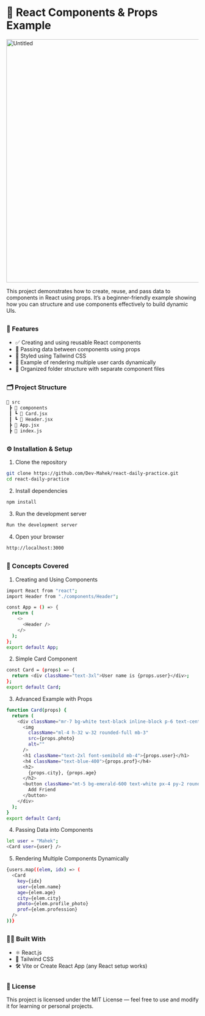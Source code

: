 # 🔰 React Components & Props Example

<img width="1813" height="636" alt="Untitled" src="https://github.com/user-attachments/assets/b5880c71-ccef-4706-a82c-213233b2fe06" />


<p>This project demonstrates how to create, reuse, and pass data to components in React using props. It’s a beginner-friendly 
example showing how you can structure and use components effectively to build dynamic UIs.</p>

##

<h3>🚀 Features</h3>

- ✅ Creating and using reusable React components
- 🔁 Passing data between components using props
- 🎨 Styled using Tailwind CSS
- 👤 Example of rendering multiple user cards dynamically
- 🧱 Organized folder structure with separate component files

##

<h3>🗂️ Project Structure</h3>

```bash
📁 src
 ┣ 📁 components
 ┃ ┗ 📄 Card.jsx
 ┃ ┗ 📄 Header.jsx
 ┣ 📄 App.jsx
 ┣ 📄 index.js
```

##    

<h3>⚙️ Installation & Setup</h3>

1. Clone the repository

```bash
git clone https://github.com/Dev-Mahek/react-daily-practice.git
cd react-daily-practice
```

2. Install dependencies

```bash
npm install
```

3. Run the development server

```bash
Run the development server
````

4. Open your browser

```bash
http://localhost:3000
```

##

<h3>🧠 Concepts Covered</h3>

1. Creating and Using Components

```bash
import React from "react";
import Header from "./components/Header";

const App = () => {
  return (
    <>
      <Header />
    </>
  );
};
export default App;
```

2. Simple Card Component

```bash
const Card = (props) => {
  return <div className="text-3xl">User name is {props.user}</div>;
};
export default Card;
```

3. Advanced Example with Props

```bash
function Card(props) {
  return (
    <div className="mr-7 bg-white text-black inline-block p-6 text-center rounded">
      <img
        className="ml-4 h-32 w-32 rounded-full mb-3"
        src={props.photo}
        alt=""
      />
      <h1 className="text-2xl font-semibold mb-4">{props.user}</h1>
      <h4 className="text-blue-400">{props.prof}</h4>
      <h2>
        {props.city}, {props.age}
      </h2>
      <button className="mt-5 bg-emerald-600 text-white px-4 py-2 rounded font-medium">
        Add Friend
      </button>
    </div>
  );
}
export default Card;
```

4. Passing Data into Components

```bash
let user = "Mahek";
<Card user={user} />
```

5. Rendering Multiple Components Dynamically

```bash
{users.map((elem, idx) => (
  <Card
    key={idx}
    user={elem.name}
    age={elem.age}
    city={elem.city}
    photo={elem.profile_photo}
    prof={elem.profession}
  />
))}
```

##

<h3>🧑‍💻 Built With</h3>

- ⚛️ React.js
- 💨 Tailwind CSS
- 🛠️ Vite or Create React App (any React setup works)

##

<h3>📄 License</h3>

This project is licensed under the MIT License — feel free to use and modify it for learning or personal projects.
